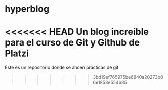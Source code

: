 # hyperblog
<<<<<<< HEAD
Un blog increíble para el curso de Git y Github de Platzi
=======
Este es un repositorio donde se ahcen practicas de git
>>>>>>> 3bd19ef765975be6840a20273b06e1853e554685

